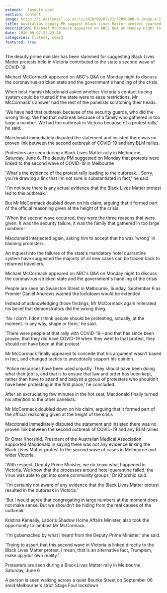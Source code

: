 ```yaml
---
extends: _layouts.post
section: content
image: https://i.dailymail.co.uk/1s/2020/09/07/22/32890980-0-image-a-11_1599513131147.jpg 
title: Australias deputy PM suggest Black Lives Matter protest sparked second wave of COVID-19 in Victoria 
description: Michael McCormack appeared on ABCs Q&A on Monday night to discuss the coronavirus-stricken state and the governments handling of the crisis. 
date: 2020-09-07-22-23-40 
categories: [latest, news] 
featured: true 
--- 
```

The deputy prime minister has been slammed for suggesting Black Lives Matter protests held in Victoria contributed to the state's second wave of COVID-19.

Michael McCormack appeared on ABC's Q&A on Monday night to discuss the coronavirus-stricken state and the government's handling of the crisis.

When host Hamish Macdonald asked whether Victoria's contact tracing system could be trusted if the state were to ease restrictions, Mr McCormack's answer had the rest of the panelists scratching their heads.

'We have had that outbreak because of the security guards, who did the wrong thing. We had that outbreak because of a family who gathered in too large a number. We had the outbreak in Victoria because of a protest rally,' he said. 

Macdonald immediately disputed the statement and insisted there was no proven link between the second outbreak of COVID-19 and any BLM rallies.

Protesters are seen during a Black Lives Matter rally in Melbourne, Saturday, June 6. The deputy PM suggested on Monday that protests were linked to the second wave of COVID-19 in Melbourne

'What's the evidence of the protest rally leading to the outbreak... Sorry, you're drawing a link that I'm not sure is substantiated in fact,' he said.

'I'm not sure there is any actual evidence that the Black Lives Matter protest led to this outbreak.' 

But Mr McCormack doubled down on his claim, arguing that it formed part of the official reasoning given at the height of the crisis.

'When the second wave occurred, they were the three reasons that were given. It was the security failure, it was the family that gathered in too large numbers-'  

Macdonald interjected again, asking him to accept that he was 'wrong' in blaming protesters.

An inquest into the failures of the state's mandatory hotel quarantine system have suggested the majority of all new cases can be traced back to returned travellers.

Michael McCormack appeared on ABC's Q&A on Monday night to discuss the coronavirus-stricken state and the government's handling of the crisis

People are seen on Swanston Street in Melbourne, Sunday, September 6 as Premier Daniel Andrews warned the lockdown would be extended

Instead of acknowledging those findings, Mr McCormack again reiterated his belief that demonstrators did the wrong thing. 

'No I don't. I don't think people should be protesting, actually, at the moment. In any way, shape or form,' he said.

'There were people at that rally with COVID-19 – and that has since been proven, that they did have COVID-19 when they went to that protest, they should not have been at that protest.' 

Mr McCormack finally appeared to concede that his argument wasn't based in fact, and changed tactics to anecdotally support his opinion. 

'Police resources have been used unjustly. They should have been doing what their job is, and that is to ensure that law and order has been kept, rather than have to attend and babysit a group of protesters who shouldn't have been protesting in the first place,' he concluded.

After an excruciating few minutes in the hot seat, Macdonald finally turned his attention to the other panelists.

Mr McCormack doubled down on his claim, arguing that it formed part of the official reasoning given at the height of the crisis

Macdonald immediately disputed the statement and insisted there was no proven link between the second outbreak of COVID-19 and any BLM rallies

Dr Omar Khorshid, President of the Australian Medical Association supported Macdonald in saying there was not any evidence linking the Black Lives Matter protest to the second wave of cases in Melbourne and wider Victoria.

'With respect, Deputy Prime Minister, we do know what happened in Victoria. We know that the processes around hotel quarantine failed, the virus was able to get into some community groups,' Dr Khorshid said.

'I'm certainly not aware of any evidence that the Black Lives Matter protest resulted in the outbreak in Victoria.'

'But I would agree that congregating in large numbers at the moment does not make sense. But we shouldn't be hiding from the real causes of the outbreak.'

Kristina Keneally, Labor's Shadow Home Affairs Minister, also took the opportunity to lambast Mr McCormack.   

'I'm gobsmacked by what I heard from the Deputy Prime Minister,' she said.

'Trying to assert that this second wave in Victoria is linked directly to the Black Lives Matter protest. I mean, that is an alternative fact, Trumpism, make up your own reality.'

Protesters are seen during a Black Lives Matter rally in Melbourne, Saturday, June 6

A person is seen walking across a quiet Bourke Street on September 06 amid Melbourne's strict Stage Four lockdown

